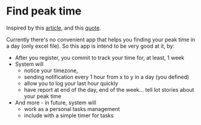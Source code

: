 # Find peak time

Inspired by this [article](https://blog.trello.com/find-productive-hours), and this [quote](https://www.workboard.com/images/resources/workboard-drucker-lg.jpg).

Currently there's no convenient app that helps you finding your peak time in a day (only excel file). So this app is intend to be very good at it, by:
- After you register, you commit to track your time for, at least, 1 week
- System will
    - notice your timezone,
    - sending notification every 1 hour from x to y in a day (you defined)
    - allow you to log your last hour quickly
    - have report at end of the day, end of the week... tell lot stories about your peak time
- And more - in future, system will
    - work as a personal tasks management
    - include with a simple timer for tasks




